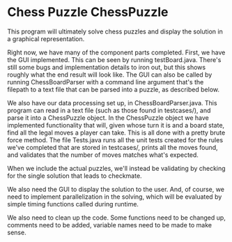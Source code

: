 # Chess Puzzle ChessPuzzle

This program will ultimately solve chess puzzles and display the solution in a graphical representation.

Right now, we have many of the component parts completed. First, we have the GUI implemented. This can be seen by running testBoard.java.
There's still some bugs and implementation details to iron out, but this shows roughly what the end result will look like.
The GUI can also be called by running ChessBoardParser with a command line argument that's the filepath
to a text file that can be parsed into a puzzle, as described below.

We also have our data processing set up, in ChessBoardParser.java. This program can read in a text file (such as those found in testcases/),
and parse it into a ChessPuzzle object. In the ChessPuzzle object we have implemented functionality that will, given whose turn it is
and a board state, find all the legal moves a player can take. This is all done with a pretty brute force method.
The file Tests.java runs all the unit tests created for the rules we've completed that are stored in testcases/, prints all the moves found, and validates that the number of
moves matches what's expected.

When we include the actual puzzles, we'll instead be validating by checking for the single solution that leads to checkmate.

We also need the GUI to display the solution to the user. And, of course, we need to implement
parallelization in the solving, which will be evaluated by simple timing functions called during runtime.

We also need to clean up the code. Some functions need to be changed up, comments need to be added,
variable names need to be made to make sense.
